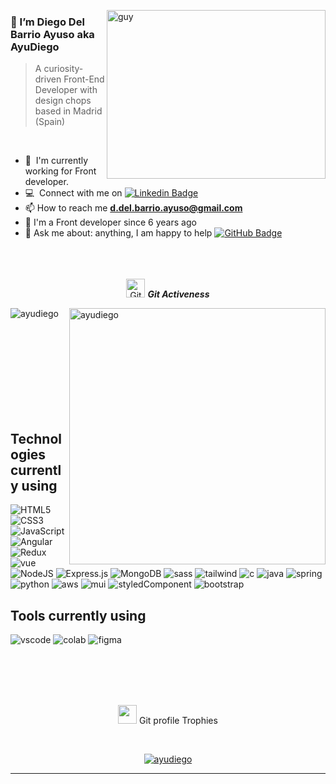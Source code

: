 
<img align="right" height="270px" alt="guy" width="350" src="https://media4.giphy.com/media/v1.Y2lkPTc5MGI3NjExOTExNGF0bjF1cGUxdTFrbzJsN2RlbXoyeTNyODlnYmswanNneHYyOCZlcD12MV9pbnRlcm5hbF9naWZfYnlfaWQmY3Q9Zw/7NoNw4pMNTvgc/giphy.gif" /> </a>
 
### 👋 I’m Diego Del Barrio Ayuso aka AyuDiego

> A curiosity-driven Front-End Developer with design chops based in Madrid (Spain)
<br />

- 🌱 &nbsp;I'm currently working for Front developer.
-  :computer: &nbsp;Connect with me on [![Linkedin Badge](https://img.shields.io/badge/LinkedIn-blue?style=flat&logo=Linkedin&logoColor=white)](https://www.linkedin.com/in/diegodelbarrio/)
- 📫 How to reach me **d.del.barrio.ayuso@gmail.com**
- 📝 I'm a Front developer since 6 years ago 
- 💬 Ask me about: anything, I am happy to help
	<a href="https://github.com/AyuDiego?tab=followers"><img src="https://img.shields.io/github/followers/AyuDiego?label=Followers&style=social" alt="GitHub Badge"></a>
<br><br><br><br>

<p align="center">
 <img src="https://media.giphy.com/media/W5eoZHPpUx9sapR0eu/giphy.gif" width="30" alt="Git"/>&nbsp;<i><b>Git Activeness</b></i>
</p>
 
<p>
 <img align="left" src="https://github-readme-stats.vercel.app/api/top-langs?username=AyuDiego&langs_count=10&show_icons=true&locale=en&layout=compact&theme=chartreuse-dark" alt="ayudiego" />
</p>
<p>&nbsp;<img align="right" src="https://github-readme-stats.vercel.app/api?username=AyuDiego&show_icons=true&locale=en&theme=chartreuse-dark" alt="ayudiego" width="410"/>
</p>

<br><br><br><br><br><br><br><br>

## Technologies currently using


<div>
  <img  alt="HTML5" src="https://img.shields.io/badge/html5-%23E34F26.svg?style=for-the-badge&logo=html5&logoColor=white"/>
  <img  alt="CSS3" src="https://img.shields.io/badge/css3-%231572B6.svg?style=for-the-badge&logo=css3&logoColor=white"/>
  <img  alt="JavaScript" src="https://img.shields.io/badge/javascript-%23323330.svg?style=for-the-badge&logo=javascript&logoColor=%23F7DF1E"/>
  <img  alt="Angular" src="https://img.shields.io/badge/react-%2320232a.svg?style=for-the-badge&logo=react&logoColor=%2361DAFB"/>
  <img  alt="Redux" src="https://img.shields.io/badge/redux-%23593d88.svg?style=for-the-badge&logo=redux&logoColor=white"/>  
  <img  alt="vue" src="https://img.shields.io/badge/Vue.js-35495E?style=for-the-badge&logo=vue.js&logoColor=4FC08D"/> 
  <img  alt="NodeJS" src="https://img.shields.io/badge/node.js-%2343853D.svg?style=for-the-badge&logo=node-dot-js&logoColor=white"/>
  <img  alt="Express.js" src="https://img.shields.io/badge/express.js-%23404d59.svg?style=for-the-badge&logo=express&logoColor=%2361DAFB"/>
  <img  alt="MongoDB" src ="https://img.shields.io/badge/MongoDB-%234ea94b.svg?style=for-the-badge&logo=mongodb&logoColor=white"/>
  <img  alt="sass" src ="https://img.shields.io/badge/Sass-CC6699?style=for-the-badge&logo=sass&logoColor=white"/>
  <img  alt="tailwind" src="https://img.shields.io/badge/Tailwind_CSS-38B2AC?style=for-the-badge&logo=tailwind-css&logoColor=white"/>
  <img  alt="c" src ="https://img.shields.io/badge/C-00599C?style=for-the-badge&logo=c&logoColor=white"/>
  <img  alt="java" src ="https://img.shields.io/badge/Java-ED8B00?style=for-the-badge&logo=java&logoColor=white"/>
  <img  alt="spring" src ="https://img.shields.io/badge/Spring-6DB33F?style=for-the-badge&logo=spring&logoColor=white"/>
  <img  alt="python" src ="https://img.shields.io/badge/Python-14354C?style=for-the-badge&logo=python&logoColor=white"/>
  <img  alt="aws" src ="https://img.shields.io/badge/Amazon_AWS-232F3E?style=for-the-badge&logo=amazon-aws&logoColor=white"/>
  <img  alt="mui" src ="https://img.shields.io/badge/Material--UI-0081CB?style=for-the-badge&logo=material-ui&logoColor=white"/>
  <img  alt="styledComponent" src ="https://img.shields.io/badge/styled--components-DB7093?style=for-the-badge&logo=styled-components&logoColor=white"/>
  <img  alt="bootstrap" src ="https://img.shields.io/badge/Bootstrap-563D7C?style=for-the-badge&logo=bootstrap&logoColor=white"/>
 
</div>

## Tools currently using


<div>
  <img  alt="vscode" src="https://img.shields.io/badge/Visual_Studio_Code-0078D4?style=for-the-badge&logo=visual%20studio%20code&logoColor=white"/> 
  <img  alt="colab" src="https://img.shields.io/badge/Colab-F9AB00?style=for-the-badge&logo=googlecolab&color=525252"/>


  <img  alt="figma" src="https://img.shields.io/badge/Figma-F24E1E?style=for-the-badge&logo=figma&logoColor=white"/>


 </div>
 
<br><br><br><br>

<p align="center">
 <img src="https://media.giphy.com/media/QaMcXSekUWx7aogAUr/giphy.gif" width="30" />&nbsp;Git profile Trophies
</p>
<br>

<p align="center">
 <a href="https://github.com/ryo-ma/github-profile-trophy">
  <img src="https://github-profile-trophy.vercel.app/?username=ayudiego&layout=compact&theme=algolia" alt="ayudiego" />
 </a>
</p>

 

------
